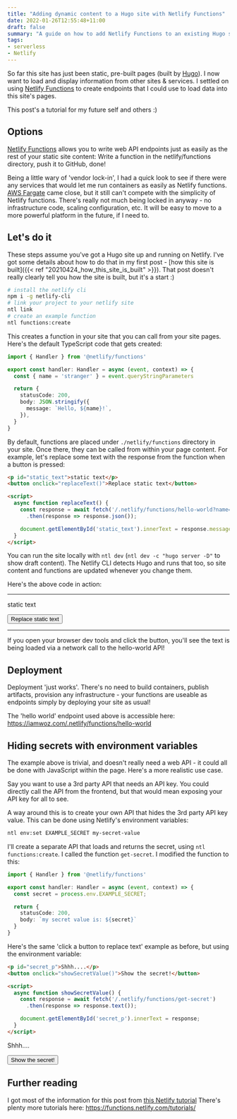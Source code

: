 ```yaml
---
title: "Adding dynamic content to a Hugo site with Netlify Functions"
date: 2022-01-26T12:55:48+11:00
draft: false
summary: "A guide on how to add Netlify Functions to an existing Hugo site"
tags:
- serverless
- Netlify
---
```


So far this site has just been static, pre-built pages (built by
[Hugo](https://gohugo.io/)). I now want to load and display information from
other sites & services. I settled on using [Netlify
Functions](https://www.netlify.com/products/functions/) to create endpoints that
I could use to load data into this site's pages.

This post's a tutorial for my future self and others :)


## Options
[Netlify Functions](https://www.netlify.com/products/functions/) allows you to
write web API endpoints just as easily as the rest of your static site content:
Write a function in the netlify/functions directory, push it to GitHub, done!

Being a little wary of 'vendor lock-in', I had a quick look to see if there were
any services that would let me run containers as easily as Netlify functions.
[AWS Fargate](https://aws.amazon.com/fargate/) came close, but it still can't
compete with the simplicity of Netlify functions. There's really not much being
locked in anyway - no infrastructure code, scaling configuration, etc. It will
be easy to move to a more powerful platform in the future, if I need to.


## Let's do it
These steps assume you've got a Hugo site up and running on Netlify. I've got
some details about how to do  that in my first post - [how this site is
built]({{< ref "20210424_how_this_site_is_built" >}}). That post doesn't really
clearly tell you how the site is built, but it's a start :)

```sh
# install the netlify cli
npm i -g netlify-cli
# link your project to your netlify site
ntl link
# create an example function
ntl functions:create
```

This creates a function in your site that you can call from your site pages.
Here's the default TypeScript code that gets created:

```ts
import { Handler } from '@netlify/functions'

export const handler: Handler = async (event, context) => {
  const { name = 'stranger' } = event.queryStringParameters

  return {
    statusCode: 200,
    body: JSON.stringify({
      message: `Hello, ${name}!`,
    }),
  }
}
```

By default, functions are placed under `./netlify/functions` directory in your
site. Once there, they can be called from within your page content. For example,
let's replace some text with the response from the function when a button is
pressed:

```html
<p id="static_text">static text</p>
<button onclick="replaceText()">Replace static text</button>

<script>
  async function replaceText() {
    const response = await fetch('/.netlify/functions/hello-world?name=stinky')
      .then(response => response.json());

    document.getElementById('static_text').innerText = response.message;
  }
</script>
```

You can run the site locally with `ntl dev` (`ntl dev -c "hugo server -D"` to
show draft content). The Netlify CLI detects Hugo and runs that too, so site
content and functions are updated whenever you change them.

Here's the above code in action:

--------------------------------

<p id="some_id">static text</p>
<button onclick="replaceText()">Replace static text</button>

<script>
  async function replaceText() {
    const response = await fetch('/.netlify/functions/hello-world?name=stinky')
      .then(response => response.json());

    document.getElementById('some_id').innerText = response.message;
  }
</script>

--------------------------------

If you open your browser dev tools and click the button, you'll see the text
is being loaded via a network call to the hello-world API!


## Deployment
Deployment 'just works'. There's no need to build containers, publish artifacts,
provision any infrastructure - your functions are useable as endpoints simply by
deploying your site as usual!

The 'hello world' endpoint used above is accessible here:
https://iamwoz.com/.netlify/functions/hello-world


## Hiding secrets with environment variables
The example above is trivial, and doesn't really need a web API - it could all
be done with JavaScript within the page. Here's a more realistic use case.

Say you want to use a 3rd party API that needs an API key. You could directly
call the API from the frontend, but that would mean exposing your API key for
all to see.

A way around this is to create your own API that hides the 3rd party API key
value. This can be done using Netlify's environment variables:

```sh
ntl env:set EXAMPLE_SECRET my-secret-value
```

I'll create a separate API that loads and returns the secret, using `ntl
functions:create`. I called the function `get-secret`. I modified the function
to this:

```ts
import { Handler } from '@netlify/functions'

export const handler: Handler = async (event, context) => {
  const secret = process.env.EXAMPLE_SECRET;

  return {
    statusCode: 200,
    body: `my secret value is: ${secret}`
  }
}
```

Here's the same 'click a button to replace text' example as before, but using
the environment variable:

```html
<p id="secret_p">Shhh....</p>
<button onclick="showSecretValue()">Show the secret!</button>

<script>
  async function showSecretValue() {
    const response = await fetch('/.netlify/functions/get-secret')
      .then(response => response.text());

    document.getElementById('secret_p').innerText = response;
  }
</script>
```

<p id="secret_p">Shhh....</p>
<button onclick="showSecretValue()">Show the secret!</button>

<script>
  async function showSecretValue() {
    const response = await fetch('/.netlify/functions/get-secret')
      .then(response => response.text());

    document.getElementById('secret_p').innerText = response;
  }
</script>


## Further reading
I got most of the information for this post from [this Netlify
tutorial](https://explorers.netlify.com/learn/up-and-running-with-serverless-functions/)
There's plenty more tutorials here: https://functions.netlify.com/tutorials/
